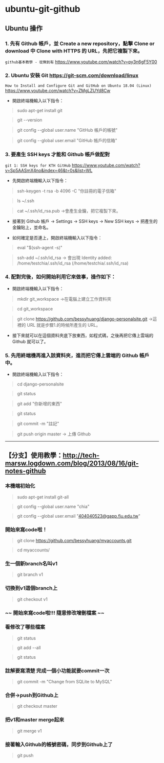 # ubuntu-git-github

## Ubuntu 操作

### 1. 先有 Github 帳戶，並 Create a new repository，點擊 Clone or download 中 Clone with HTTPS 的 URL，先把它複製下來。

`github基本教學 - 從無到有` https://www.youtube.com/watch?v=py3n6gF5Y00


### 2. Ubuntu 安裝 Git https://git-scm.com/download/linux
      
```How to Install and Configure Git and GitHub on Ubuntu 18.04 (Linux)```
https://www.youtube.com/watch?v=ZMgLZUYd8Cw
   
* 開啟終端機輸入以下指令：
> sudo apt-get install git

> git --version

> git config --global user.name "GitHub 帳戶的帳號"

> git config --global user.email "GitHub 帳戶的信箱"


### 3. 要產生 SSH keys 才能和 Github 帳戶做配對

```git 1: SSH keys for KTH GitHub```
https://www.youtube.com/watch?v=Sp5AASmX4no&index=46&t=0s&list=WL
  
* 先開啟終端機輸入以下指令：
> ssh-keygen -t rsa -b 4096 -C "你註冊的電子信箱"

> ls  ~/.ssh

> cat ~/.ssh/id_rsa.pub           ->會產生金鑰，把它複製下來。
  
* 接著到 Github 帳戶 -> Settings -> SSH keys -> New SSH keys -> 把產生的金鑰貼上，並命名。
  
* 如何確定是否連上，開啟終端機輸入以下指令：
> eval "$(ssh-agent -s)"

> ssh-add ~/.ssh/id_rsa       ->  會出現 Identity added: /home/testchia/.ssh/id_rsa (/home/testchia/.ssh/id_rsa)

### 4. 配對完後，如何開始利用它來做事，操作如下：

* 開啟終端機輸入以下指令：
> mkdir git_workspace     ->在電腦上建立工作資料夾

> cd git_workspace

> git clone https://github.com/bessyhuang/django-personalsite.git   ->這裡的 URL 就是步驟1.的時候所產生的 URL。
            
* 接下來就可以在這個資料夾底下放東西，如程式碼，之後再把它傳上雲端的 Github 就可以了。

### 5. 先用終端機再進入該資料夾，進而把它傳上雲端的 Github 帳戶中。
* 開啟終端機輸入以下指令：
> cd django-personalsite

> git status

> git add "你新增的東西"

> git status

> git commit -m "註記"

> git push origin master     -> 上傳 Github 

---

## 【分支】使用教學：http://tech-marsw.logdown.com/blog/2013/08/16/git-notes-github

### 本機端初始化
> sudo apt-get install git-all

> git config --global user.name "chia"

> git config --global user.email "404040523@gapp.fju.edu.tw"

### 開始來寫code啦！
> git clone https://github.com/bessyhuang/myaccounts.git

> cd myaccounts/

### 生一個新branch名叫v1
> git branch v1

### 切換到v1這個branch上
> git checkout v1

### ~~ 開始來寫code啦!!! 隨意修改增刪檔案 ~~

### 看修改了哪些檔案
> git status

> git add --all

> git status

### 註解要寫清楚 完成一個小功能就要commit一次
> git commit -m "Change from SQLite to MySQL"

### 合併->push到Github上
> git checkout master

### 把v1和master merge起來
> git merge v1

### 接著輸入Github的帳號密碼，同步到Github上了
> git push
